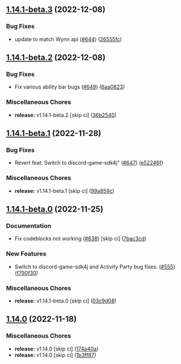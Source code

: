 ## [1.14.1-beta.3](https://github.com/Wynntils/Wynntils/compare/v1.14.1-beta.2...v1.14.1-beta.3) (2022-12-08)


### Bug Fixes

* update to match Wynn api ([#644](https://github.com/Wynntils/Wynntils/issues/644)) ([26555fc](https://github.com/Wynntils/Wynntils/commit/26555fc258cb4c4ddcbd831844c46e29a0093f4c))

## [1.14.1-beta.2](https://github.com/Wynntils/Wynntils/compare/v1.14.1-beta.1...v1.14.1-beta.2) (2022-12-08)


### Bug Fixes

* Fix various ability bar bugs ([#649](https://github.com/Wynntils/Wynntils/issues/649)) ([6aa0823](https://github.com/Wynntils/Wynntils/commit/6aa0823bb1c83bc8f2113f159226d346f359f6ea))


### Miscellaneous Chores

* **release:** v1.14.1-beta.2 [skip ci] ([36b2540](https://github.com/Wynntils/Wynntils/commit/36b2540834c9a972499c9ac33dc05f17de898a57))

## [1.14.1-beta.1](https://github.com/Wynntils/Wynntils/compare/v1.14.1-beta.0...v1.14.1-beta.1) (2022-11-28)


### Bug Fixes

* Revert feat: Switch to discord-game-sdk4j" ([#647](https://github.com/Wynntils/Wynntils/issues/647)) ([e52246f](https://github.com/Wynntils/Wynntils/commit/e52246f6bcfe42eaf19cefd10b4815de06fd0dd7))


### Miscellaneous Chores

* **release:** v1.14.1-beta.1 [skip ci] ([99a859c](https://github.com/Wynntils/Wynntils/commit/99a859cb03cb27b2d0bed4ae25f7cac24680929f))

## [1.14.1-beta.0](https://github.com/Wynntils/Wynntils/compare/v1.14.0...v1.14.1-beta.0) (2022-11-25)


### Documentation

* Fix codeblocks not working ([#638](https://github.com/Wynntils/Wynntils/issues/638)) [skip ci] ([7bac3cd](https://github.com/Wynntils/Wynntils/commit/7bac3cd0ddab0118beebf4212ae0e7a9639938bc))


### New Features

* Switch to discord-game-sdk4j and Activity Party bug fixes. ([#555](https://github.com/Wynntils/Wynntils/issues/555)) ([f790f30](https://github.com/Wynntils/Wynntils/commit/f790f3016c566262c12b50f79b9c32d756f95be1))


### Miscellaneous Chores

* **release:** v1.14.1-beta.0 [skip ci] ([03c9d08](https://github.com/Wynntils/Wynntils/commit/03c9d083ae0e4ce749f48c3a5106df49ec7b929f))

## [1.14.0](https://github.com/Wynntils/Wynntils/compare/v1.13.2-beta.7...v1.14.0) (2022-11-18)


### Miscellaneous Chores

* **release:** v1.14.0 [skip ci] ([174a40a](https://github.com/Wynntils/Wynntils/commit/174a40a71fe1922d9975b2f248a3dbf4703d91c3))
* **release:** v1.14.0 [skip ci] ([1b3ff87](https://github.com/Wynntils/Wynntils/commit/1b3ff87ec9b295e90f68ad74d1963874d6b94902))


